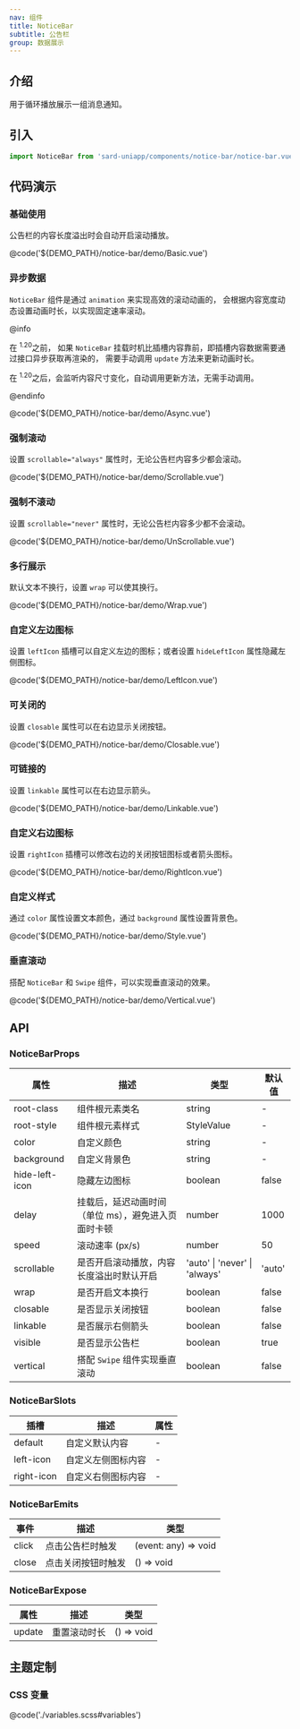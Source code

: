 ```yaml
---
nav: 组件
title: NoticeBar
subtitle: 公告栏
group: 数据展示
---
```


## 介绍

用于循环播放展示一组消息通知。

## 引入

```ts
import NoticeBar from 'sard-uniapp/components/notice-bar/notice-bar.vue'
```

## 代码演示

### 基础使用

公告栏的内容长度溢出时会自动开启滚动播放。

@code('${DEMO_PATH}/notice-bar/demo/Basic.vue')

### 异步数据

`NoticeBar` 组件是通过 `animation` 来实现高效的滚动动画的，
会根据内容宽度动态设置动画时长，以实现固定速率滚动。

@info

在 <sup>1.20</sup>之前， 如果 `NoticeBar` 挂载时机比插槽内容靠前，即插槽内容数据需要通过接口异步获取再渲染的，
需要手动调用 `update` 方法来更新动画时长。

在 <sup>1.20</sup>之后，会监听内容尺寸变化，自动调用更新方法，无需手动调用。

@endinfo

@code('${DEMO_PATH}/notice-bar/demo/Async.vue')

### 强制滚动

设置 `scrollable="always"` 属性时，无论公告栏内容多少都会滚动。

@code('${DEMO_PATH}/notice-bar/demo/Scrollable.vue')

### 强制不滚动

设置 `scrollable="never"` 属性时，无论公告栏内容多少都不会滚动。

@code('${DEMO_PATH}/notice-bar/demo/UnScrollable.vue')

### 多行展示

默认文本不换行，设置 `wrap` 可以使其换行。

@code('${DEMO_PATH}/notice-bar/demo/Wrap.vue')

### 自定义左边图标

设置 `leftIcon` 插槽可以自定义左边的图标；或者设置 `hideLeftIcon` 属性隐藏左侧图标。

@code('${DEMO_PATH}/notice-bar/demo/LeftIcon.vue')

### 可关闭的

设置 `closable` 属性可以在右边显示关闭按钮。

@code('${DEMO_PATH}/notice-bar/demo/Closable.vue')

### 可链接的

设置 `linkable` 属性可以在右边显示箭头。

@code('${DEMO_PATH}/notice-bar/demo/Linkable.vue')

### 自定义右边图标

设置 `rightIcon` 插槽可以修改右边的关闭按钮图标或者箭头图标。

@code('${DEMO_PATH}/notice-bar/demo/RightIcon.vue')

### 自定义样式

通过 `color` 属性设置文本颜色，通过 `background` 属性设置背景色。

@code('${DEMO_PATH}/notice-bar/demo/Style.vue')

### 垂直滚动

搭配 `NoticeBar` 和 `Swipe` 组件，可以实现垂直滚动的效果。

@code('${DEMO_PATH}/notice-bar/demo/Vertical.vue')

## API

### NoticeBarProps

| 属性           | 描述                                                | 类型                          | 默认值 |
| -------------- | --------------------------------------------------- | ----------------------------- | ------ |
| root-class     | 组件根元素类名                                      | string                        | -      |
| root-style     | 组件根元素样式                                      | StyleValue                    | -      |
| color          | 自定义颜色                                          | string                        | -      |
| background     | 自定义背景色                                        | string                        | -      |
| hide-left-icon | 隐藏左边图标                                        | boolean                       | false  |
| delay          | 挂载后，延迟动画时间（单位 ms），避免进入页面时卡顿 | number                        | 1000   |
| speed          | 滚动速率 (px/s)                                     | number                        | 50     |
| scrollable     | 是否开启滚动播放，内容长度溢出时默认开启            | 'auto' \| 'never' \| 'always' | 'auto' |
| wrap           | 是否开启文本换行                                    | boolean                       | false  |
| closable       | 是否显示关闭按钮                                    | boolean                       | false  |
| linkable       | 是否展示右侧箭头                                    | boolean                       | false  |
| visible        | 是否显示公告栏                                      | boolean                       | true   |
| vertical       | 搭配 `Swipe` 组件实现垂直滚动                       | boolean                       | false  |

### NoticeBarSlots

| 插槽       | 描述               | 属性 |
| ---------- | ------------------ | ---- |
| default    | 自定义默认内容     | -    |
| left-icon  | 自定义左侧图标内容 | -    |
| right-icon | 自定义右侧图标内容 | -    |

### NoticeBarEmits

| 事件  | 描述               | 类型                 |
| ----- | ------------------ | -------------------- |
| click | 点击公告栏时触发   | (event: any) => void |
| close | 点击关闭按钮时触发 | () => void           |

### NoticeBarExpose

| 属性   | 描述         | 类型       |
| ------ | ------------ | ---------- |
| update | 重置滚动时长 | () => void |

## 主题定制

### CSS 变量

@code('./variables.scss#variables')

